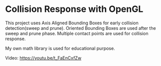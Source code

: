 # Collision Response with OpenGL
This project uses Axis Aligned Bounding Boxes for early collision detection(sweep and prune). Oriented Bounding Boxes are used after the sweep and prune phase.
Multiple contact points are used for collision response.

My own math library is used for educational purpose.

Video: https://youtu.be/t_FaEnCxfZw